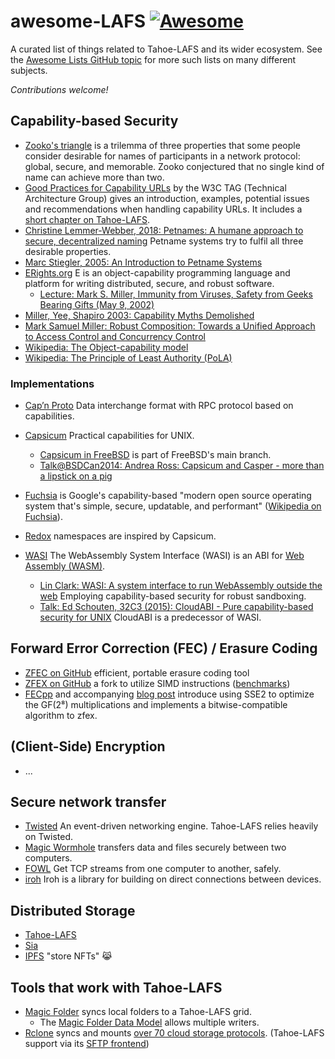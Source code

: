 # awesome-LAFS [![Awesome](https://awesome.re/badge-flat.svg)](https://awesome.re)

A curated list of things related to Tahoe-LAFS and its wider ecosystem.
See the [Awesome Lists GitHub topic](https://github.com/topics/awesome-list) for more such lists on many different subjects.

*Contributions welcome!*


## Capability-based Security

  * [Zooko's triangle](https://en.wikipedia.org/wiki/Zooko%27s_triangle) is a trilemma of three properties that some people consider desirable for names of participants in a network protocol: global, secure, and memorable. Zooko conjectured that no single kind of name can achieve more than two.
  * [Good Practices for Capability URLs](https://w3ctag.github.io/capability-urls/) by the W3C TAG (Technical Architecture Group) gives an introduction, examples, potential issues and recommendations when handling capability URLs.  It includes a [short chapter on Tahoe-LAFS](https://w3ctag.github.io/capability-urls/#tahoe-lafs).
  * [Christine Lemmer-Webber, 2018: Petnames: A humane approach to secure, decentralized naming](https://files.spritely.institute/papers/petnames.pdf) Petname systems try to fulfil all three desirable properties.
  * [Marc Stiegler, 2005: An Introduction to Petname Systems](http://www.skyhunter.com/marcs/petnames/IntroPetNames.html)
  * [ERights.org](http://www.erights.org/) E is an object-capability programming language and platform for writing distributed, secure, and robust software.
    * [Lecture: Mark S. Miller, Immunity from Viruses, Safety from Geeks Bearing Gifts (May 9, 2002)](https://www.youtube.com/watch?v=KoM_aCuFk1w)
  * [Miller, Yee, Shapiro 2003: Capability Myths Demolished](https://srl.cs.jhu.edu/pubs/SRL2003-02.pdf)
  * [Mark Samuel Miller: Robust Composition: Towards a Unified Approach to Access Control and Concurrency Control](http://erights.org/talks/thesis/markm-thesis.pdf)
  * [Wikipedia: The Object-capability model](https://en.wikipedia.org/wiki/Object-capability_model)
  * [Wikipedia: The Principle of Least Authority (PoLA)](https://en.wikipedia.org/wiki/Principle_of_least_privilege)

### Implementations

  * [Cap’n Proto](https://capnproto.org/rpc.html) Data interchange format with RPC protocol based on capabilities.

  * [Capsicum](https://www.cl.cam.ac.uk/research/security/capsicum/) Practical capabilities for UNIX.
    * [Capsicum in FreeBSD](https://wiki.freebsd.org/Capsicum) is part of FreeBSD's main branch.
    * [Talk@BSDCan2014: Andrea Ross: Capsicum and Casper - more than a lipstick on a pig](https://www.youtube.com/watch?v=0la06FHbdvg)
  * [Fuchsia](https://fuchsia.dev/) is Google's capability-based "modern open source operating system that's simple, secure, updatable, and performant" ([Wikipedia on Fuchsia](https://en.wikipedia.org/wiki/Fuchsia_(operating_system))).
  * [Redox](https://www.redox-os.org/) namespaces are inspired by Capsicum.

  * [WASI](https://wasi.dev/) The WebAssembly System Interface (WASI) is an ABI for [Web Assembly (WASM)](https://www.w3.org/TR/wasm-core-2/).
    * [Lin Clark: WASI: A system interface to run WebAssembly outside the web](https://hacks.mozilla.org/2019/03/standardizing-wasi-a-webassembly-system-interface/) Employing capability-based security for robust sandboxing.
    * [Talk: Ed Schouten, 32C3 (2015): CloudABI - Pure capability-based security for UNIX](https://media.ccc.de/v/32c3-7231-cloudabi) CloudABI is a predecessor of WASI.

## Forward Error Correction (FEC) / Erasure Coding

  * [ZFEC on GitHub](https://github.com/tahoe-lafs/zfec/) efficient, portable erasure coding tool
  * [ZFEX on GitHub](https://github.com/WojciechMigda/zfex/) a fork to utilize SIMD instructions ([benchmarks](https://github.com/WojciechMigda/zfex/blob/main/bench/Results.rst))
  * [FECpp](https://www.randombit.net/code/fecpp/) and accompanying [blog post](https://randombit.net/bitbashing/posts/forward_error_correction_using_simd.html) introduce using SSE2 to optimize the GF(2⁸) multiplications and implements a bitwise-compatible algorithm to zfex.

## (Client-Side) Encryption

  * ...

## Secure network transfer

  * [Twisted](https://twisted.org/) An event-driven networking engine.  Tahoe-LAFS relies heavily on Twisted.
  * [Magic Wormhole](https://github.com/magic-wormhole/magic-wormhole) transfers data and files securely between two computers.
  * [FOWL](https://github.com/meejah/fowl) Get TCP streams from one computer to another, safely.
  * [iroh](https://iroh.computer/) Iroh is a library for building on direct connections between devices.

## Distributed Storage

  * [Tahoe-LAFS](https://www.tahoe-lafs.org/)
  * [Sia](https://sia.tech/)
  * [IPFS](https://ipfs.tech/) "store NFTs" 😹

## Tools that work with Tahoe-LAFS

  * [Magic Folder](https://github.com/tahoe-lafs/magic-folder) syncs local folders to a Tahoe-LAFS grid.
    * The [Magic Folder Data Model](https://magic-folder.readthedocs.io/en/latest/datamodel.html) allows multiple writers.
  * [Rclone](https://rclone.org/) syncs and mounts [over 70 cloud storage protocols](https://rclone.org/#providers). (Tahoe-LAFS support via its [SFTP frontend](https://tahoe-lafs.org/trac/tahoe-lafs/wiki/SftpFrontend))
